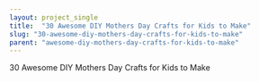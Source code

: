 ```yaml
---
layout: project_single
title:  "30 Awesome DIY Mothers Day Crafts for Kids to Make"
slug: "30-awesome-diy-mothers-day-crafts-for-kids-to-make"
parent: "awesome-diy-mothers-day-crafts-for-kids-to-make"
---
```

30 Awesome DIY Mothers Day Crafts for Kids to Make